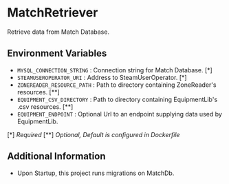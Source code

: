 # MatchRetriever
Retrieve data from Match Database.

## Environment Variables
- `MYSQL_CONNECTION_STRING` : Connection string for Match Database. [*]
- `STEAMUSEROPERATOR_URI` : Address to SteamUserOperator. [*]
- `ZONEREADER_RESOURCE_PATH` : Path to directory containing ZoneReader's resources. [**]
- `EQUIPMENT_CSV_DIRECTORY` : Path to directory containing EquipmentLib's .csv resources. [**]
- `EQUIPMENT_ENDPOINT` : Optional Url to an endpoint supplying data used by EquipmentLib. 

[*] *Required*
[**] *Optional, Default is configured in Dockerfile*

## Additional Information
- Upon Startup, this project runs migrations on MatchDb.
